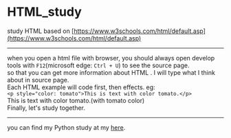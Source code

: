 # HTML_study
study HTML based on [https://www.w3schools.com/html/default.asp](https://www.w3schools.com/html/default.asp)  

---

when you open a html file with browser, you should always open develop tools with `F12`(microsoft edge: `Ctrl + U`) to see the source page.  
so that you can get more information about HTML . I will type what I think about in source page.  
Each HTML example will code first, then effects. eg:  
`<p style="color: tomato">This is text with color tomato.</p>`  
This is text with color tomato.(with tomato color)  
Finally, let's study together.

---

you can find my Python study at my [here](https://github.com/zsjng/python_study).
